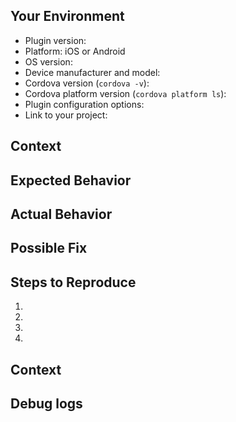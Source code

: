 <!-- PLEASE DON'T DELETE THIS TEMPLATE, OR YOUR ISSUE WILL BE CLOSED/IGNORED !!! -->

<!--- Provide a general summary of the issue in the Title above -->

## Your Environment
<!--- Include as many relevant details about the environment you experienced the bug in -->
<!--- Please specify exact version numbers and don't use terms like "latest", as such reference to numeric version changes over the time -->
* Plugin version:
* Platform: iOS or Android
* OS version:
* Device manufacturer and model:
* Cordova version (`cordova -v`):
* Cordova platform version (`cordova platform ls`):
* Plugin configuration options: 
* Link to your project:

## Context
<!--- Provide a more detailed introduction to the issue itself, and why you consider it to be a bug -->

## Expected Behavior
<!--- Tell us what should happen -->

## Actual Behavior
<!--- Tell us what happens instead -->

## Possible Fix
<!--- Not obligatory, but suggest a fix or reason for the bug -->

## Steps to Reproduce
<!--- Provide a link to a live example, or an unambiguous set of steps to -->
<!--- reproduce this bug include code to reproduce, if relevant -->
1.
2.
3.
4.

## Context
<!--- How has this bug affected you? What were you trying to accomplish? -->

## Debug logs
<!-- Relevant parts from printAndroidLogs or printIosLogs.
More info in README.md section Debugging.
If you're reporting app crash also provide output of "adb logcat" -->
